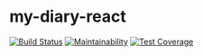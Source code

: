 # my-diary-react
[![Build Status](https://travis-ci.org/mendozabree/my-diary-react.svg?branch=develop)](https://travis-ci.org/mendozabree/my-diary-react)
[![Maintainability](https://api.codeclimate.com/v1/badges/5a36f8ea97d453cb1691/maintainability)](https://codeclimate.com/github/mendozabree/my-diary-react/maintainability)
[![Test Coverage](https://api.codeclimate.com/v1/badges/5a36f8ea97d453cb1691/test_coverage)](https://codeclimate.com/github/mendozabree/my-diary-react/test_coverage)
